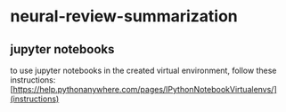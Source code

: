 # neural-review-summarization

## jupyter notebooks
to use jupyter notebooks in the created virtual environment, follow these instructions: [https://help.pythonanywhere.com/pages/IPythonNotebookVirtualenvs/](instructions)